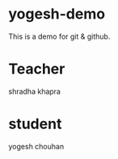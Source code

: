 # yogesh-demo
This is a demo for git &amp; github.
# Teacher 
shradha khapra
# student 
yogesh chouhan
